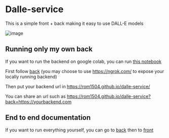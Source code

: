 # Dalle-service

This is a simple front + back making it easy to use DALL-E models

![image](https://user-images.githubusercontent.com/2346494/120942358-affaca80-c728-11eb-93c0-084e1c27435d.png)

## Running only my own back

If you want to run the backend on google colab, you can run [this notebook](https://colab.research.google.com/github/rom1504/dalle-service/blob/master/dalle_back.ipynb)

First follow [back](back) (you may choose to use https://ngrok.com/ to expose your locally running backend)

Then put your backend url in https://rom1504.github.io/dalle-service/

You can share an url such as https://rom1504.github.io/dalle-service?back=https://yourbackend.com


## End to end documentation

If you want to run everything yourself, you can go to [back](back) then to [front](front)
